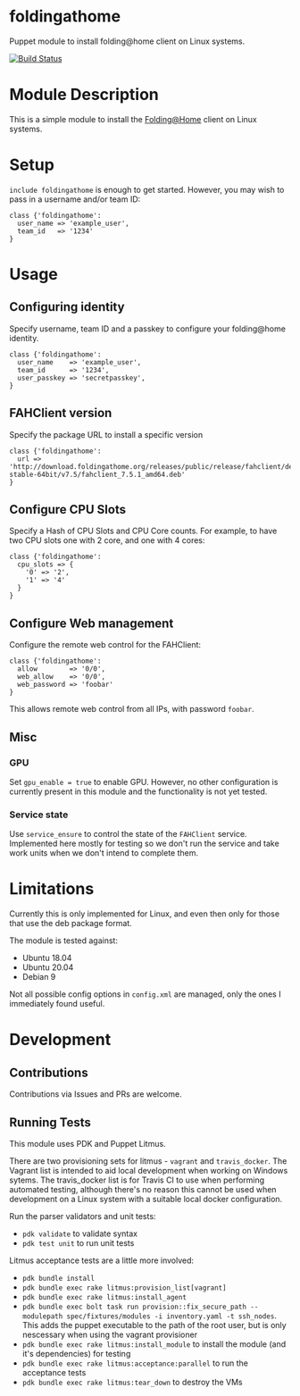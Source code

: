 # foldingathome
Puppet module to install folding@home client on Linux systems.

[![Build Status](https://travis-ci.org/njhowell/puppet-foldingathome.svg?branch=master)](https://travis-ci.org/njhowell/puppet-foldingathome)


# Module Description
This is a simple module to install the [Folding@Home](https://foldingathome.org/) client on Linux systems.

# Setup
`include foldingathome` is enough to get started. However, you may wish to pass in a username and/or team ID:
```
class {'foldingathome':
  user_name => 'example_user',
  team_id   => '1234'
}
```

# Usage
## Configuring identity
Specify username, team ID and a passkey to configure your folding@home identity.

```
class {'foldingathome':
  user_name    => 'example_user',
  team_id      => '1234',
  user_passkey => 'secretpasskey',
}
```

## FAHClient version
Specify the package URL to install a specific version
```
class {'foldingathome':
  url => 'http://download.foldingathome.org/releases/public/release/fahclient/debian-stable-64bit/v7.5/fahclient_7.5.1_amd64.deb'
}
```

## Configure CPU Slots
Specify a Hash of CPU Slots and CPU Core counts. For example, to have two CPU slots one with 2 core, and one with 4 cores:

```
class {'foldingathome':
  cpu_slots => {
    '0' => '2',
    '1' => '4'
  }
}
```

## Configure Web management
Configure the remote web control for the FAHClient:
```
class {'foldingathome':
  allow        => '0/0',
  web_allow    => '0/0',
  web_password => 'foobar'
}
```

This allows remote web control from all IPs, with password `foobar`.

## Misc
### GPU
Set `gpu_enable = true` to enable GPU. However, no other configuration is currently present in this module and the functionality is not yet tested.

### Service state
Use `service_ensure` to control the state of the `FAHClient` service. Implemented here mostly for testing so we don't run the service and take work units when we don't intend to complete them.

# Limitations

Currently this is only implemented for Linux, and even then only for those that use the deb package format. 

The module is tested against:
- Ubuntu 18.04
- Ubuntu 20.04
- Debian 9
  
Not all possible config options in `config.xml` are managed, only the ones I immediately found useful. 
# Development

## Contributions
Contributions via Issues and PRs are welcome.

## Running Tests

This module uses PDK and Puppet Litmus.

There are two provisioning sets for litmus - `vagrant` and `travis_docker`. The Vagrant list is intended to aid local development when working on Windows sytems. The travis_docker list is for Travis CI to use when performing automated testing, although there's no reason this cannot be used when development on a Linux system with a suitable local docker configuration.

Run the parser validators and unit tests:

- `pdk validate` to validate syntax
- `pdk test unit` to run unit tests

Litmus acceptance tests are a little more involved:

- `pdk bundle install`
- `pdk bundle exec rake litmus:provision_list[vagrant]`
- `pdk bundle exec rake litmus:install_agent`
- `pdk bundle exec bolt task run provision::fix_secure_path --modulepath spec/fixtures/modules -i inventory.yaml -t ssh_nodes`. This adds the puppet executable to the path of the root user, but is only nescessary when using the vagrant provisioner
- `pdk bundle exec rake litmus:install_module` to install the module (and it's dependencies) for testing
- `pdk bundle exec rake litmus:acceptance:parallel` to run the acceptance tests
- `pdk bundle exec rake litmus:tear_down` to destroy the VMs
